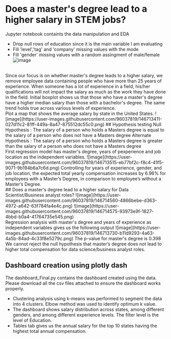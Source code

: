 # Does a master's degree lead to a higher salary in STEM jobs?
Jupyter notebook containts the data manipulation and EDA
- Drop null rows of education since it is the main variable I am evaluating
- Fill 'level','tag' and 'company' missing values with the mode
- Fill 'gender' missing values with a random assingment of male/female
![image](https://user-images.githubusercontent.com/96037819/146714466-b519be69-d370-4b4c-8ec9-5f42aca01034.png)
<br>
Since our focus is on whether master's degree leads to a higher salary, we remove employee data containing people who have more than 25 years of experience.
When someone has a lot of experience in a field, his/her qualifications will not impact the salary as much as the work they have done in the field.
Initial boxplot shows us that those who have a master's degree have a higher median salary than those with a bachelor's degree.
The same trend holds true across various levels of experience.
<br>
Plot a map that shows the average salary by state in the United States.
![image](https://user-images.githubusercontent.com/96037819/146713411-027d11c2-81ff-449a-8a47-875512dc55c0.png)
## Hypothesis testing
Null Hypothesis : The salary of a person who holds a Masters degree is equal to the salary of a person who does not have a Masters degree
Alternate Hypothesis : The salary of a person who holds a Masters degree is greater than the salary of a person who does not have a Masters degree
<br>
First regression model has master's degree, years of pexperience and job location as the independent variables.
![image](https://user-images.githubusercontent.com/96037819/146713515-eb77bf2c-f8c4-41f5-9071-9b194b6a7c6d.png)
Controlling for years of experience, gender, and job location, the expected total yearly compensation increases by 6.96% for employees with a Master’s Degree, in comparison to employee’s without a Master’s Degree.
<br>
## Does a master's degree lead to a higher salary for Data Scientist/Business analyst roles?
![image](https://user-images.githubusercontent.com/96037819/146714560-4866bebe-d363-4972-a642-63f784fa4e4c.png)
![image](https://user-images.githubusercontent.com/96037819/146714575-93973e9f-1827-4bbd-b0a4-41764735e545.png)
<br>
Regression analysis with master's degree and years of experience as independent variables gives us the following output
![image](https://user-images.githubusercontent.com/96037819/146713730-b11d9293-4a63-4a5b-84ad-4c33f8e5279c.png)
The p-value for master's degree is 0.398
We cannot reject the null hypothesis that master’s degree does not lead to higher total compensation for data science/business analyst roles.

## Dashboard creation using plotly dash
The dashboard_Final.py contains the dashboard created using the data.
Please download all the csv files attached to ensure the dashboard works properly.
- Clustering analysis using k-means was performed to segment the data into 4 clusters. Elbow method was used to identify optimum k value.
- The dashboard shows salary distribution across states, among different genders, and among different experience levels. The filter level is the level of Education.
- Tables tab gives us the annual salary for the top 10 states having the highest total annual compensation.
